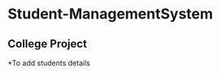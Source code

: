 # Student-ManagementSystem
College Project
-------------------------------------------------------------------------------------------------------------------------------------------------------------------------

*To add students details
